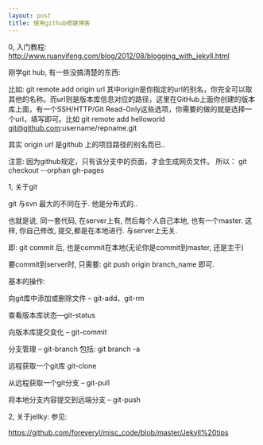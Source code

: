 ```yaml
---
layout: post
title: 使用github搭建博客
---
```



0, 入门教程:
http://www.ruanyifeng.com/blog/2012/08/blogging_with_jekyll.html

刚学git hub, 有一些没搞清楚的东西:

比如:
git remote add origin url 
其中origin是你指定的url的别名，你完全可以取其他的名称。而url则是版本库信息对应的路径，这里在GitHub上面你创建的版本库上面，有一个SSH/HTTP/Git Read-Only这些选项，你需要的做的就是选择一个url，填写即可。比如 
git remote add helloworld git@github.com:username/repname.git 

其实 origin url 是github 上的项目路径的别名而已..

注意:
因为github规定，只有该分支中的页面，才会生成网页文件。
所以：
git checkout --orphan gh-pages


1, 关于git

git 与svn 最大的不同在于. 他是分布式的.. 

也就是说, 同一套代码, 在server上有, 然后每个人自己本地, 也有一个master. 这样, 你自己修改, 提交,都是在本地进行. 与server上无关. 

即: git commit 后, 也是commit在本地(无论你是commit到master, 还是主干)

要commit到server时, 只需要: git push origin branch_name 即可. 


基本的操作:

向git库中添加或删除文件 – git-add、git-rm

查看版本库状态—git-status

向版本库提交变化 – git-commit

分支管理 – git-branch
包括:
git branch -a

远程获取一个git库 git-clone

从远程获取一个git分支 – git-pull

将本地分支内容提交到远端分支 – git-push

2, 关于jellky: 参见:

https://github.com/foreveryl/misc_code/blob/master/Jekyll%20tips



